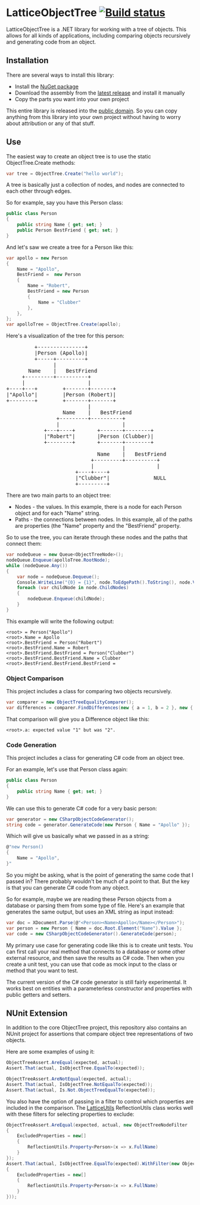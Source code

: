 # LatticeObjectTree [![Build status](https://ci.appveyor.com/api/projects/status/uptdctnkaitlyslg)](https://ci.appveyor.com/project/dotlattice/latticeobjecttree)

LatticeObjectTree is a .NET library for working with a tree of objects.  This allows for all kinds of applications, including comparing objects recursively and generating code from an object.  

## Installation

There are several ways to install this library:

* Install the [NuGet package](https://www.nuget.org/packages/LatticeObjectTree/)
* Download the assembly from the [latest release](https://github.com/dotlattice/LatticeObjectTree/releases/latest) and install it manually
* Copy the parts you want into your own project

This entire library is released into the [public domain](https://github.com/dotlattice/LatticeObjectTree/blob/master/LICENSE).  So you can copy anything from this library into your own project without having to worry about attribution or any of that stuff.

## Use

The easiest way to create an object tree is to use the static ObjectTree.Create methods:

```c#
var tree = ObjectTree.Create("hello world");
```

A tree is basically just a collection of nodes, and nodes are connected to each other through edges.

So for example, say you have this Person class:

```c#
public class Person
{
    public string Name { get; set; }
    public Person BestFriend { get; set; }
}
```

And let's saw we create a tree for a Person like this:

```c#
var apollo = new Person
{
    Name = "Apollo",
    BestFriend =  new Person 
    { 
        Name = "Robert",
        BestFriend = new Person
        {
            Name = "Clubber"
        },
    },
};
var apolloTree = ObjectTree.Create(apollo);
```

Here's a visualization of the tree for this person:

<pre>
         +---------------+                             
         |Person (Apollo)|                             
         +-----+---------+                             
               |                                       
       Name    |   BestFriend                          
     +---------+----------+                            
     |                    |                            
+----+---+        +-------+-------+                    
|"Apollo"|        |Person (Robert)|                    
+--------+        +-------+-------+                    
                          |                            
                  Name    |   BestFriend               
                +---------+----------+                 
                |                    |                 
            +---+----+       +-------+--------+        
            |"Robert"|       |Person (Clubber)|        
            +--------+       +-------+--------+        
                                     |                 
                             Name    |   BestFriend    
                           +---------+----------+      
                           |                    |      
                      +----+----+                      
                      |"Clubber"|              NULL    
                      +---------+                      
</pre>

There are two main parts to an object tree:

* Nodes - the values.  In this example, there is a node for each Person object and for each "Name" string.
* Paths - the connections between nodes.  In this example, all of the paths are properties (the "Name" property and the "BestFriend" property.

So to use the tree, you can iterate through these nodes and the paths that connect them:

```c#
var nodeQueue = new Queue<ObjectTreeNode>();
nodeQueue.Enqueue(apolloTree.RootNode);
while (nodeQueue.Any())
{
    var node = nodeQueue.Dequeue();
    Console.WriteLine("{0} = {1}", node.ToEdgePath().ToString(), node.Value);
    foreach (var childNode in node.ChildNodes)
    {
        nodeQueue.Enqueue(childNode);
    }
}
```

This example will write the following output:

```
<root> = Person("Apollo")
<root>.Name = Apollo
<root>.BestFriend = Person("Robert")
<root>.BestFriend.Name = Robert
<root>.BestFriend.BestFriend = Person("Clubber")
<root>.BestFriend.BestFriend.Name = Clubber
<root>.BestFriend.BestFriend.BestFriend =
```


### Object Comparison

This project includes a class for comparing two objects recursively.

```c#
var comparer = new ObjectTreeEqualityComparer();
var differences = comparer.FindDifferences(new { a = 1, b = 2 }, new { a = 2, b = 2});
```

That comparison will give you a Difference object like this:

```
<root>.a: expected value "1" but was "2".
```


### Code Generation

This project includes a class for generating C# code from an object tree.

For an example, let's use that Person class again:

```c#
public class Person
{
    public string Name { get; set; }
}

```

We can use this to generate C# code for a very basic person:

```c#
var generator = new CSharpObjectCodeGenerator();
string code = generator.GenerateCode(new Person { Name = "Apollo" });
```

Which will give us basically what we passed in as a string:

```c#
@"new Person()
{
	Name = "Apollo",
}"
```

So you might be asking, what is the point of generating the same code that I passed in?  There probably wouldn't be much of a point to that.  But the key is that you can generate C# code from any object.

So for example, maybe we are reading these Person objects from a database or parsing them from some type of file.  Here's an example that generates the same output, but uses an XML string as input instead:

```c#
var doc = XDocument.Parse(@"<Person><Name>Apollo</Name></Person>");
var person = new Person { Name = doc.Root.Element("Name").Value };
var code = new CSharpObjectCodeGenerator().GenerateCode(person);
```

My primary use case for generating code like this is to create unit tests.  You can first call your real method that connects to a database or some other external resource, and then save the results as C# code.  Then when you create a unit test, you can use that code as mock input to the class or method that you want to test.

The current version of the C# code generator is still fairly experimental.  It works best on entities with a parameterless constructor and properties with public getters and setters.


## NUnit Extension
In addition to the core ObjectTree project, this repository also contains an NUnit project for assertions that compare object tree representations of two objects.

Here are some examples of using it:

```c#
ObjectTreeAssert.AreEqual(expected, actual);
Assert.That(actual, IsObjectTree.EqualTo(expected));
```

```c#
ObjectTreeAssert.AreNotEqual(expected, actual);
Assert.That(actual, IsObjectTree.NotEqualTo(expected));
Assert.That(actual, Is.Not.ObjectTreeEqualTo(expected));
```

You also have the option of passing in a filter to control which properties are included in the comparison.  The [LatticeUtils](https://github.com/dotlattice/LatticeUtils/) ReflectionUtils class works well with these filters for selecting properties to exclude:

```c#
ObjectTreeAssert.AreEqual(expected, actual, new ObjectTreeNodeFilter
{
    ExcludedProperties = new[] 
    {
        ReflectionUtils.Property<Person>(x => x.FullName)
    }
});
Assert.That(actual, IsObjectTree.EqualTo(expected).WithFilter(new ObjectTreeNodeFilter
{
    ExcludedProperties = new[] 
    { 
        ReflectionUtils.Property<Person>(x => x.FullName)
    }
}));
```